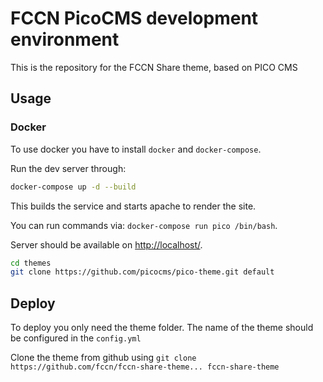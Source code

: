 # FCCN PicoCMS development environment 

This is the repository for the FCCN Share theme, based on PICO CMS

## Usage

### Docker
To use docker you have to install `docker` and `docker-compose`.

Run the dev server through:
```bash
docker-compose up -d --build
```
This builds the service and starts apache to render the site.

You can run commands via: `docker-compose run pico /bin/bash`.

Server should be available on [http://localhost/](http://localhost/).

```bash
cd themes
git clone https://github.com/picocms/pico-theme.git default
```

## Deploy

To deploy you only need the theme folder.
The name of the theme should be configured in the `config.yml`

Clone the theme from github using
`git clone https://github.com/fccn/fccn-share-theme... fccn-share-theme`